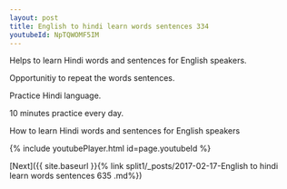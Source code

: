 ```yaml
---
layout: post
title: English to hindi learn words sentences 334 
youtubeId: NpTQWOMF5IM
---
```

 
 
Helps to learn Hindi words and sentences for English speakers.

Opportunitiy to repeat the words sentences. 

Practice Hindi language. 
 
10 minutes practice every day. 
 
How to learn Hindi words and sentences for English speakers 
 
{% include youtubePlayer.html id=page.youtubeId %}
 
 
[Next]({{ site.baseurl }}{% link  split1/_posts/2017-02-17-English to hindi learn words sentences 635 .md%})
 
